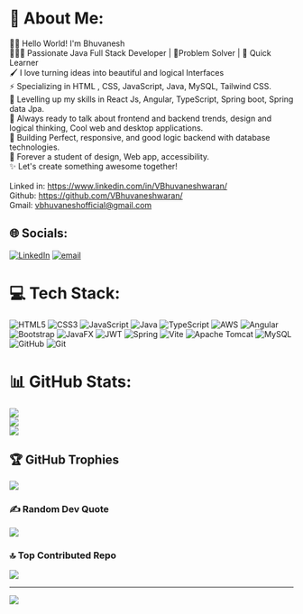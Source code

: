 # 💫 About Me:
👋🏻 Hello World! I'm Bhuvanesh<br>👩🏻‍💻 Passionate Java Full Stack Developer | 🧩Problem Solver | 🚀 Quick Learner<br>🖌  I love turning ideas into beautiful and logical Interfaces<br>⚡ Specializing in HTML , CSS, JavaScript, Java, MySQL, Tailwind CSS.<br>🧠 Levelling up my skills in React Js, Angular, TypeScript, Spring boot, Spring data Jpa.<br>💭 Always ready to talk about frontend and backend trends, design and logical thinking, Cool web and desktop applications.<br>🌱 Building Perfect, responsive, and good logic backend with database technologies.<br>📗  Forever a student of design, Web app, accessibility.<br>✨ Let's create something awesome together!<br><br>Linked in: https://www.linkedin.com/in/VBhuvaneshwaran/<br>Github: https://github.com/VBhuvaneshwaran/<br>Gmail: vbhuvaneshofficial@gmail.com


## 🌐 Socials:
[![LinkedIn](https://img.shields.io/badge/LinkedIn-%230077B5.svg?logo=linkedin&logoColor=white)](https://linkedin.com/in/https://www.linkedin.com/in/VBhuvaneshwaran/) [![email](https://img.shields.io/badge/Email-D14836?logo=gmail&logoColor=white)](mailto:vbhuvaneshofficial@gmail.com) 

# 💻 Tech Stack:
![HTML5](https://img.shields.io/badge/html5-%23E34F26.svg?style=plastic&logo=html5&logoColor=white) ![CSS3](https://img.shields.io/badge/css3-%231572B6.svg?style=plastic&logo=css3&logoColor=white) ![JavaScript](https://img.shields.io/badge/javascript-%23323330.svg?style=plastic&logo=javascript&logoColor=%23F7DF1E) ![Java](https://img.shields.io/badge/java-%23ED8B00.svg?style=plastic&logo=openjdk&logoColor=white) ![TypeScript](https://img.shields.io/badge/typescript-%23007ACC.svg?style=plastic&logo=typescript&logoColor=white) ![AWS](https://img.shields.io/badge/AWS-%23FF9900.svg?style=plastic&logo=amazon-aws&logoColor=white) ![Angular](https://img.shields.io/badge/angular-%23DD0031.svg?style=plastic&logo=angular&logoColor=white) ![Bootstrap](https://img.shields.io/badge/bootstrap-%238511FA.svg?style=plastic&logo=bootstrap&logoColor=white) ![JavaFX](https://img.shields.io/badge/javafx-%23FF0000.svg?style=plastic&logo=javafx&logoColor=white) ![JWT](https://img.shields.io/badge/JWT-black?style=plastic&logo=JSON%20web%20tokens) ![Spring](https://img.shields.io/badge/spring-%236DB33F.svg?style=plastic&logo=spring&logoColor=white) ![Vite](https://img.shields.io/badge/vite-%23646CFF.svg?style=plastic&logo=vite&logoColor=white) ![Apache Tomcat](https://img.shields.io/badge/apache%20tomcat-%23F8DC75.svg?style=plastic&logo=apache-tomcat&logoColor=black) ![MySQL](https://img.shields.io/badge/mysql-4479A1.svg?style=plastic&logo=mysql&logoColor=white) ![GitHub](https://img.shields.io/badge/github-%23121011.svg?style=plastic&logo=github&logoColor=white) ![Git](https://img.shields.io/badge/git-%23F05033.svg?style=plastic&logo=git&logoColor=white)
# 📊 GitHub Stats:
![](https://github-readme-stats.vercel.app/api?username=VBhuvaneshwaran&theme=radical&hide_border=true&include_all_commits=false&count_private=false)<br/>
![](https://nirzak-streak-stats.vercel.app/?user=VBhuvaneshwaran&theme=radical&hide_border=true)<br/>
![](https://github-readme-stats.vercel.app/api/top-langs/?username=VBhuvaneshwaran&theme=radical&hide_border=true&include_all_commits=false&count_private=false&layout=compact)

## 🏆 GitHub Trophies
![](https://github-profile-trophy.vercel.app/?username=VBhuvaneshwaran&theme=algolia&no-frame=false&no-bg=false&margin-w=4)

### ✍️ Random Dev Quote
![](https://quotes-github-readme.vercel.app/api?type=horizontal&theme=radical)

### 🔝 Top Contributed Repo
![](https://github-contributor-stats.vercel.app/api?username=VBhuvaneshwaran&limit=5&theme=radical&combine_all_yearly_contributions=true)

---
[![](https://visitcount.itsvg.in/api?id=VBhuvaneshwaran&icon=0&color=0)](https://visitcount.itsvg.in)

<!-- Proudly created with GPRM ( https://gprm.itsvg.in ) -->

